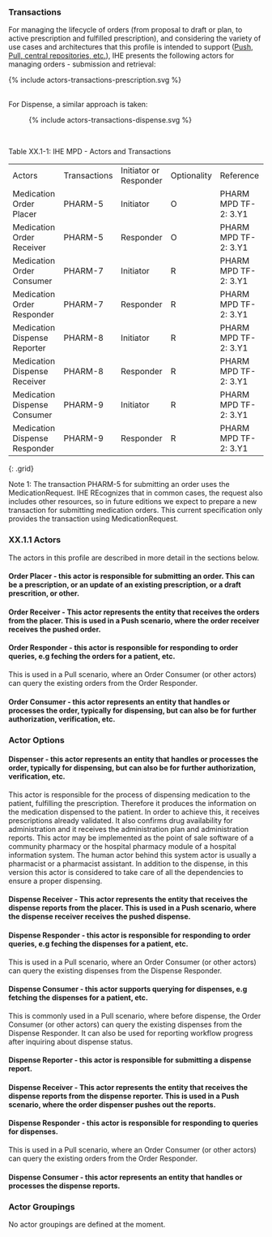 
### Transactions

For managing the lifecycle of orders (from proposal to draft or plan, to active prescription and fulfilled prescription), and considering the variety of use cases and architectures that this profile is intended to support ([Push, Pull, central repositories, etc.](actor-grouping-examples.html)), IHE presents the following actors for managing orders - submission and retrieval:

<div>{% include actors-transactions-prescription.svg %}</div>
<br clear="all"/>

For Dispense, a similar approach is taken:

<figure>
  {% include actors-transactions-dispense.svg %}
  <!-- <figcaption>Actors and Transactions - Dispense</figcaption> -->
</figure>
<br clear="all"/>


<p id ="tXX.1-1" class="tableTitle">Table XX.1-1: IHE MPD - Actors and Transactions</p>

|         |               |                        |                 |                                   |
|---------|---------------|------------------------|-----------------|-----------------------------------|
| Actors  | Transactions  | Initiator or Responder | Optionality     | Reference                         |
| Medication Order Placer | PHARM-5 | Initiator        | O               | PHARM MPD TF-2: 3.Y1 |
| Medication Order Receiver | PHARM-5 | Responder        | O               | PHARM MPD TF-2: 3.Y1 |
| Medication Order Consumer | PHARM-7 | Initiator        | R               | PHARM MPD TF-2: 3.Y1 |
| Medication Order Responder | PHARM-7 | Responder        | R               | PHARM MPD TF-2: 3.Y1 |
| Medication Dispense Reporter | PHARM-8 | Initiator        | R               | PHARM MPD TF-2: 3.Y1 |
| Medication Dispense Receiver | PHARM-8 | Responder        | R               | PHARM MPD TF-2: 3.Y1 |
| Medication Dispense Consumer | PHARM-9 | Initiator        | R               | PHARM MPD TF-2: 3.Y1 |
| Medication Dispense Responder | PHARM-9 | Responder        | R               | PHARM MPD TF-2: 3.Y1 |
{: .grid}

Note 1: The transaction PHARM-5 for submitting an order uses the MedicationRequest. IHE REcognizes that in common cases, the request also includes other resources, so in future editions we expect to prepare a new transaction for submitting medication orders. This current specification only provides the transaction using MedicationRequest.



### XX.1.1 Actors
The actors in this profile are described in more detail in the sections below.

<a name="order-placer"> </a>

#### **Order Placer** - this actor is responsible for submitting an order. This can be a prescription, or an update of an existing prescription, or a draft prescrition, or other.

<a name="order-receiver"> </a>

#### **Order Receiver** - This actor represents the entity that receives the orders from the placer. This is used in a Push scenario, where the order receiver receives the pushed order.

<a name="order-responder"> </a>

#### **Order Responder** - this actor is responsible for responding to order queries, e.g feching the orders for a patient, etc.  
This is used in a Pull scenario, where an Order Consumer (or other actors) can query the existing orders from the Order Responder.

<a name="order-consumer"> </a>

#### **Order Consumer** - this actor represents an entity that handles or processes the order, typically for dispensing, but can also be for further authorization, verification, etc.



### Actor Options


<a name="dispense-reporter"> </a>

#### **Dispenser** - this actor represents an entity that handles or processes the order, typically for dispensing, but can also be for further authorization, verification, etc.

This actor is responsible for the process of dispensing medication to the patient, fulfilling the prescription. Therefore it produces the information on the medication dispensed to the patient. In order to achieve this, it receives prescriptions already validated. It also confirms drug availability for administration and it receives the administration plan and administration reports. This actor may be implemented as the point of sale software of a community pharmacy or the hospital pharmacy module of a hospital information system. The human actor behind this system actor is usually a pharmacist or a pharmacist assistant. In addition to the dispense, in this version this actor is considered to take care of all the dependencies to ensure a proper dispensing.


<a name="dispense-receiver"> </a>

#### **Dispense Receiver** - This actor represents the entity that receives the dispense reports from the placer. This is used in a Push scenario, where the dispense receiver receives the pushed dispense.



<a name="dispense-responder"> </a>

#### **Dispense Responder** - this actor is responsible for responding to order queries, e.g feching the dispenses for a patient, etc.
This is used in a Pull scenario, where an Order Consumer (or other actors) can query the existing dispenses from the Dispense Responder.

<a name="dispense-consumer"> </a>

#### **Dispense Consumer** - this actor supports querying for dispenses, e.g fetching the dispenses for a patient, etc.
This is commonly used in a Pull scenario, where before dispense, the Order Consumer (or other actors) can query the existing dispenses from the Dispense Responder. It can also be used for reporting workflow progress after inquiring about dispense status.



<a id="dispense-reporter"></a>

#### **Dispense Reporter** - this actor is responsible for submitting a dispense report.

<a id="dispense-receiver"></a>

#### **Dispense Receiver** - This actor represents the entity that receives the dispense reports from the dispense reporter. This is used in a Push scenario, where the order dispenser pushes out the reports.

<a id="dispense-responder"></a>

#### **Dispense Responder** - this actor is responsible for responding to queries for dispenses.  
This is used in a Pull scenario, where an Order Consumer (or other actors) can query the existing orders from the Order Responder.

<a id="dispense-consumer"></a>

#### **Dispense Consumer** - this actor represents an entity that handles or processes the dispense reports.



### Actor Groupings

No actor groupings are defined at the moment. 
